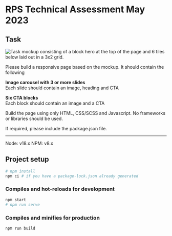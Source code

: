 # RPS Technical Assessment May 2023

## Task

![Task mockup consisting of a block hero at the top of the page and 6 tiles below laid out in a 3x2 grid.](https://rps.pix8.co.uk/ref/mockup.jpg "Mockup")

Please build a responsive page based on the mockup. It should contain the following 

**Image carousel with 3 or more slides**  
Each slide should contain an image, heading and CTA

**Six CTA blocks**  
Each block should contain an image and a CTA 

Build the page using only HTML, CSS/SCSS and Javascript. No frameworks or libraries should be used. 

If required, please include the package.json file.

---

Node: v18.x
NPM: v8.x

## Project setup
```bash
# npm install
npm ci # if you have a package-lock.json already generated
```

### Compiles and hot-reloads for development
```bash
npm start
# npm run serve
```

### Compiles and minifies for production
```bash
npm run build
```

